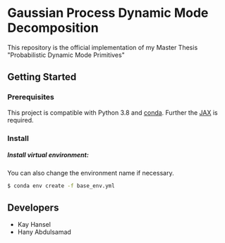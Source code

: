 # Gaussian Process Dynamic Mode Decomposition
This repository is the official implementation of my Master Thesis "Probabilistic Dynamic Mode Primitives"

## Getting Started
### Prerequisites
This project is compatible with Python 3.8 and
[conda](https://docs.conda.io/projects/conda/en/latest/user-guide/install/ "Setting up Anaconda"). Further the
[JAX](https://jax.readthedocs.io/en/latest/developer.html "Setting up JAX")
is required.

### Install
##### Install virtual environment:
You can also change the environment name if necessary.
```bash
$ conda env create -f base_env.yml
```

## Developers
- Kay Hansel
- Hany Abdulsamad
